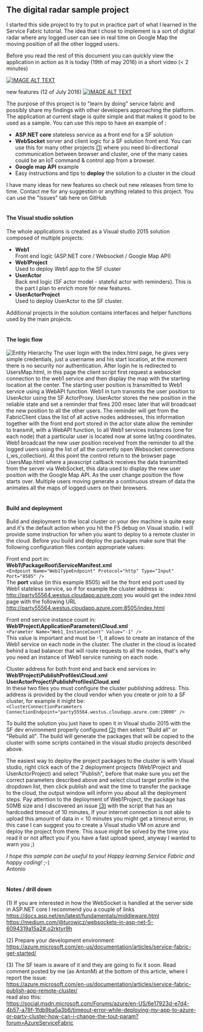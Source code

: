 The digital radar sample project
-------------

I started this side project to try to put in practice part of what I learned in the Service Fabric tutorial. The idea that I chose to implement is a sort of digital radar where any logged user can see in real time on Google Map the moving position of all the other logged users.  

Before you read the rest of this document you can quickly view the application in action as it is today (19th of may 2016) in a short video (< 2 minutes) 

[![IMAGE ALT TEXT](http://i.imgur.com/4geD2py.png?1)](https://player.vimeo.com/video/166978620?autoplay=1)

new features (12 of July 2016)
[![IMAGE ALT TEXT](http://i.imgur.com/NoObGC5.png?1)](https://player.vimeo.com/video/174421099?autoplay=1)


The purpose of this project is to "learn by doing" service fabric and possibly share my findings with other developers approaching the platform. The application at current stage is quite simple and that makes it good to be used as a sample. You can use this repo to have an example of : 

 - **ASP.NET core** stateless service as a front end for a SF solution
 - **WebSocket** server and client logic for a SF solution front end. You can use this for many other projects [(1)](#note1) where you need bi-directional communication between browser and cluster, one of the many  cases could be an IoT command & control app from a browser.  
 - **Google map API** example
 - Easy instructions and tips to **deploy** the solution to a cluster in the cloud

I have many ideas for new features so check out new releases from time to time. Contact me for any suggestion or anything related to this project. You can use the "Issues" tab here on GitHub
<BR/><BR/>

#### The Visual studio solution
The whole applications is created as a Visual studio 2015 solution composed of multiple projects:<BR/>
 - **Web1** <BR/>Front end logic (ASP.NET core / Websocket / Google Map API)
 - **Web1Project**<BR/>Used to deploy Web1 app to the SF cluster
 - **UserActor** <BR/>Back end logic (SF actor model - stateful actor with reminders). This is the part I plan to enrich more for new features.
 - **UserActorProject**<BR/>Used to deploy UserActor to the SF cluster.

Additional projects in the solution contains interfaces and helper functions used by the main projects.
<BR/><BR/>

#### The logic flow  
![Entity Hierarchy](http://i.imgur.com/IBKleRQ.png)
The user login with the index.html page, he gives very simple credentials, just a username and his start location, at the moment there is no security nor  authentication.
After login he is redirected to UsersMap.html, in this page the client script first request a websocket connection to the web1 service and then display the map with the starting location at the center.
The starting user position is transmitted to Web1 service using a WebAPI function. 
Web1 in turn transmits the user position to UserActor using the SF ActorProxy. 
UserActor stores the new position in the reliable state and set a reminder that fires 200 msec later that will broadcast the new position to all the other users. 
The reminder will get from the FabricClient class the list of all active nodes addresses, this information together with the front end port stored in the actor state allow the reminder to transmit, with a WebAPI function, to all Web1 services instances (one for each node) that a particular user is located now at some lat/lng coordinates. 
Web1 broadcast the new user position received from the reminder to all the logged users using the list of all the currently open Websocket connections (_ws_collection). At this point the control return to the browser page UsersMap.html where a javascript callback receives the data transmitted from the server via WebSocket, this data used to display the new user position with the Google Map API. 
As the user change position the flow starts over. Multiple users moving generate a continuous stream of data the animates all the maps of logged users on their browsers.  
<BR/>

#### Build and deployment
Build and deployment to the local cluster on your dev machine is quite easy and it's the default action when you hit the F5 debug on Visual studio. I will provide some instruction for when you want to deploy to a remote cluster in the cloud.
Before you build and deploy the packages  make sure that the following configuration files contain appropriate values:

Front end port in:<BR/>**Web1\PackageRoot\ServiceManifest.xml**<BR/>
```<Endpoint Name="Web1TypeEndpoint" Protocol="http" Type="Input" Port="8505" />```
<BR/>The **port** value (in this example 8505) will be the front end port used by Web1 stateless service, so if for example the cluster address is:
http://party55564.westus.cloudapp.azure.com
you would get the index.html page with the following URL
http://party55564.westus.cloudapp.azure.com:8505/index.html

Front end service instance count in:<BR/>**Web1Project\ApplicationParameters\Cloud.xml**
<BR/>```<Parameter Name="Web1_InstanceCount" Value="-1" />```
<BR/>This value is important and must be -1, it allows to create an instance of the Web1 service on each node in the cluster. The cluster in the cloud is located behind a load balancer that will route requests to all the nodes, that's why you need an instance of Web1 service running on each node.

Cluster address for both front end and back end services in:<BR/>**Web1Project\PublishProfiles\Cloud.xml**<BR/>**UserActorProject\PublishProfiles\Cloud.xml**
<BR/>In these two files you must configure the cluster publishing address. This address is provided by the cloud vendor when you create or join to a SF cluster, for example it might be:
<BR/>```<ClusterConnectionParameters ConnectionEndpoint="party55564.westus.cloudapp.azure.com:19000" />```

To build the solution you just have to open it in Visual studio 2015 with the SF dev environment properly configured [(2)](#note2) then select "Build all" or "Rebuild all". The build will generate the packages that will be copied to the cluster with some scripts contained in the visual studio projects described above.

The easiest way to deploy the project packages to the cluster is with Visual studio, right click each of the 2 deployment projects (Web1Project and UserActorProject) and select "Publish", before that make sure you set the correct parameters described above and select cloud target profile in the dropdown list, then click publish and wait the time to transfer the package to the cloud, the output window will inform you about all the deployment steps. 
Pay attention to the deployment of Web1Project, the package has 50MB size and I discovered an issue [(3)](#note3) with the script  that has an hardcoded timeout of 10 minutes, if your internet connection is not able to upload this amount of data in < 10 minutes you might get a timeout error, in this case I can suggest you to create a Visual studio VM on azure and deploy the project from there. This issue might be solved by the time you read it or not affect you if you have a fast upload speed, anyway I wanted to warn you ;)

*I hope this sample can be useful to you! Happy learning Service Fabric and happy coding!* ;-)  <BR/>
Antonio
<BR/><BR/>
#### Notes / drill down
<a name="note1"></a>
(1) If you are interested in how the WebSocket is handled at the server side in ASP.NET core I recommend you a couple of links<BR/>
https://docs.asp.net/en/latest/fundamentals/middleware.html<BR/>
https://medium.com/@turowicz/websockets-in-asp-net-5-6094319a15a2#.o2rktyr9h

<a name="note2"></a>
(2) Prepare your development environment<BR/>
https://azure.microsoft.com/en-us/documentation/articles/service-fabric-get-started/

<a name="note3"></a>
(3) The SF team is aware of it and they are going to fix it soon. Read comment posted by me (as AntonM) at the bottom of this article, where I report the issue:<BR/>
https://azure.microsoft.com/en-us/documentation/articles/service-fabric-publish-app-remote-cluster/<BR/>
read also this:<BR/>
https://social.msdn.microsoft.com/Forums/azure/en-US/6e17923d-e7d4-4b57-a78f-1fdb9ba5a3b6/timeout-error-while-deploying-my-app-to-azure-or-party-cluster-how-can-i-change-the-tout-param?forum=AzureServiceFabric


